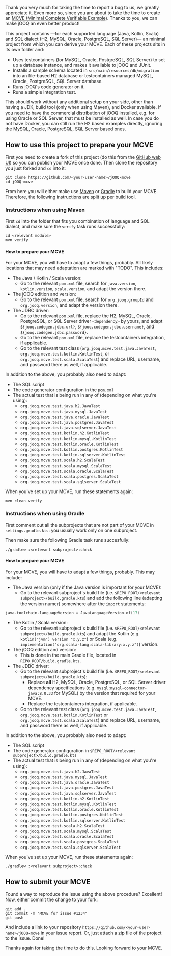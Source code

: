 Thank you very much for taking the time to report a bug to us, we greatly appreciate it.
Even more so, since you are about to take the time to create an
[MCVE (Minimal Complete Verifiable Example)](https://stackoverflow.com/help/minimal-reproducible-example).
Thanks to you, we can make jOOQ an even better product!


This project contains —for each supported language (Java, Kotlin, Scala) and SQL dialect (H2, MySQL, Oracle, PostgreSQL, SQL Server)—
an minimal project from which you can derive your MCVE. Each of these projects sits in its own folder and:

- Uses testcontainers (for MySQL, Oracle, PostgreSQL, SQL Server) to set up a database instance, and makes it available to jOOQ and JUnit.
- Installs a sample schema located in `src/main/resources/db/migration` into an file-based H2 database or testcontainers managed MySQL, Oracle, PostgreSQL, SQL Server database.
- Runs jOOQ's code generator on it.
- Runs a simple integration test.

This should work without any additional setup on your side, other than having a JDK, build tool (only when using Maven), and Docker available.
If you need to have the commercial distribution of jOOQ installed, e.g. for using Oracle or SQL Server, that must be installed as well.
In case you do not have Docker, you can still run the H2 based examples directly, ignoring the MySQL, Oracle, PostgreSQL, SQL Server based ones.


## How to use this project to prepare your MCVE


First you need to create a fork of this project (do this from the [GitHub web UI](https://docs.github.com/en/pull-requests/collaborating-with-pull-requests/working-with-forks/fork-a-repo))
so you can publish your MCVE once done. Then clone the repository you just forked and `cd` into it:


```
git clone https://github.com/<your-user-name>/jOOQ-mcve
cd jOOQ-mcve
```

From here you will either make use [Maven](https://maven.apache.org) or [Gradle](https://gradle.org) to build your MCVE.
Therefore, the following instructions are split up per build tool.


### Instructions when using Maven

First `cd` into the folder that fits you combination of language and SQL dialect, and make sure the `verify` task runs successfully:

```
cd <relevant module>
mvn verify
```

#### How to prepare your MCVE

For your MCVE, you will have to adapt a few things, probably. All likely locations that may need adaptation are marked with "TODO". This includes:

- The Java / Kotlin / Scala version: 
  - Go to the relevant `pom.xml` file, search for `java.version`, `kotlin.version`, `scala.version`, and adapt the version there.
- The jOOQ edition and version: 
  - Go to the relevant `pom.xml` file, search for `org.jooq.groupId` and `org.jooq.version`, and adapt the version there.
- The JDBC driver: 
  - Go to the relevant `pom.xml` file, replace the H2, MySQL, Oracle, PostgreSQL, or SQL Server driver `<dependency>` by yours, and adapt `${jooq.codegen.jdbc.url}`, `${jooq.codegen.jdbc.username}`, and `${jooq.codegen.jdbc.password}`.
  - Go to the relevant `pom.xml` file, replace the testcontainers integration, if applicable.
  - Go to the relevant test class (`org.jooq.mcve.test.java.JavaTest`, `org.jooq.mcve.test.kotlin.KotlinTest`, or `org.jooq.mcve.test.scala.ScalaTest`) and replace URL, username, and password there as well, if applicable.
  
In addition to the above, you probably also need to adapt:

- The SQL script
- The code generator configuration in the `pom.xml`
- The actual test that is being run in any of (depending on what you're using):
  - `org.jooq.mcve.test.java.h2.JavaTest`
  - `org.jooq.mcve.test.java.mysql.JavaTest`
  - `org.jooq.mcve.test.java.oracle.JavaTest`
  - `org.jooq.mcve.test.java.postgres.JavaTest`
  - `org.jooq.mcve.test.java.sqlserver.JavaTest`
  - `org.jooq.mcve.test.kotlin.h2.KotlinTest`
  - `org.jooq.mcve.test.kotlin.mysql.KotlinTest`
  - `org.jooq.mcve.test.kotlin.oracle.KotlinTest`
  - `org.jooq.mcve.test.kotlin.postgres.KotlinTest`
  - `org.jooq.mcve.test.kotlin.sqlserver.KotlinTest`
  - `org.jooq.mcve.test.scala.h2.ScalaTest`
  - `org.jooq.mcve.test.scala.mysql.ScalaTest`
  - `org.jooq.mcve.test.scala.oracle.ScalaTest`
  - `org.jooq.mcve.test.scala.postgres.ScalaTest`
  - `org.jooq.mcve.test.scala.sqlserver.ScalaTest`

When you've set up your MCVE, run these statements again:

```
mvn clean verify
```


### Instructions when using Gradle

First comment out all the subprojects that are not part of your MCVE in `settings.gradle.kts`: you usually work only on one subproject.

Then make sure the following Gradle task runs succesfully:

```
./gradlew :<relevant subproject>:check
```


#### How to prepare your MCVE

For your MCVE, you will have to adapt a few things, probably. This may include:

- The Java version (only if the Java version is important for your MCVE):
  - Go to the relevant subproject's build file (i.e. `$REPO_ROOT/<relevant subproject>/build.gradle.kts`) and add the following line (adapting the version numer) somewhere after the `import` statements:


```kotlin
java.toolchain.languageVersion = JavaLanguageVersion.of(17)
```

- The Kotlin / Scala version: 
  - Go to the relevant subproject's build file (i.e. `$REPO_ROOT/<relevant subproject>/build.gradle.kts`) and adapt the Kotlin (e.g. `kotlin("jvm") version "x.y.z"`) or Scala (e.g. `implementation("org.scala-lang:scala-library:x.y.z")`) version.
- The jOOQ edition and version: 
  - This is done in the main Gradle file, located in `REPO_ROOT/build.gradle.kts`.
- The JDBC driver: 
  - Go to the relevant subproject's build file (i.e. `$REPO_ROOT/<relevant subproject>/build.gradle.kts`):
    - Replace **all** H2, MySQL, Oracle, PostgreSQL, or SQL Server driver dependency specifications (e.g. `mysql:mysql-connector-java:8.0.33` for MySQL) by the version that required for your MCVE.
    - Replace the testcontainers integration, if applicable.
  - Go to the relevant test class (`org.jooq.mcve.test.java.JavaTest`, `org.jooq.mcve.test.kotlin.KotlinTest` or `org.jooq.mcve.test.scala.ScalaTest`) and replace URL, username, and password there as well, if applicable.
  
In addition to the above, you probably also need to adapt:

- The SQL script
- The code generator configuration in `$REPO_ROOT/<relevant subproject>/build.gradle.kts`
- The actual test that is being run in any of (depending on what you're using):
  - `org.jooq.mcve.test.java.h2.JavaTest`
  - `org.jooq.mcve.test.java.mysql.JavaTest`
  - `org.jooq.mcve.test.java.oracle.JavaTest`
  - `org.jooq.mcve.test.java.postgres.JavaTest`
  - `org.jooq.mcve.test.java.sqlserver.JavaTest`
  - `org.jooq.mcve.test.kotlin.h2.KotlinTest`
  - `org.jooq.mcve.test.kotlin.mysql.KotlinTest`
  - `org.jooq.mcve.test.kotlin.oracle.KotlinTest`
  - `org.jooq.mcve.test.kotlin.postgres.KotlinTest`
  - `org.jooq.mcve.test.kotlin.sqlserver.KotlinTest`
  - `org.jooq.mcve.test.scala.h2.ScalaTest`
  - `org.jooq.mcve.test.scala.mysql.ScalaTest`
  - `org.jooq.mcve.test.scala.oracle.ScalaTest`
  - `org.jooq.mcve.test.scala.postgres.ScalaTest`
  - `org.jooq.mcve.test.scala.sqlserver.ScalaTest`

When you've set up your MCVE, run these statements again:

```
./gradlew :<relevant subproject>:check
```


## How to submit your MCVE

Found a way to reproduce the issue using the above procedure? Excellent! Now, either commit the change to your fork:

```
git add .
git commit -m "MCVE for issue #1234"
git push
```

And include a link to your repository `https://github.com/<your-user-name>/jOOQ-mcve` in your issue report. Or, just attach a zip file of the project to the issue. Done!

Thanks again for taking the time to do this. Looking forward to your MCVE.

